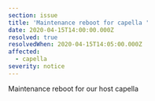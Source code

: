 ```yaml
---
section: issue
title: 'Maintenance reboot for capella '
date: 2020-04-15T14:00:00.000Z
resolved: true
resolvedWhen: 2020-04-15T14:05:00.000Z
affected:
  - capella
severity: notice
---
```

Maintenance reboot for our host capella
